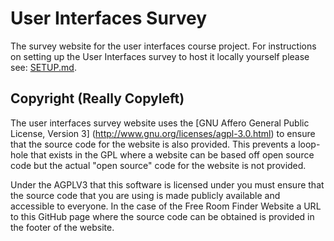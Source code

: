 User Interfaces Survey
======================

The survey website for the user interfaces course project. For instructions
on setting up the User Interfaces survey to host it locally yourself please see: [SETUP.md](SETUP.md).

Copyright (Really Copyleft)
---------------------------

The user interfaces survey website uses the [GNU Affero General Public License, Version 3]
(http://www.gnu.org/licenses/agpl-3.0.html) to ensure that the source code for the
website is also provided. This prevents a loop-hole that exists in the GPL where a
website can be based off open source code but the actual "open source" code for the
website is not provided.

Under the AGPLV3 that this software is licensed under you must ensure that the source
code that you are using is made publicly available and accessible to everyone. In the
case of the Free Room Finder Website a URL to this GitHub page where the source code
can be obtained is provided in the footer of the website.
